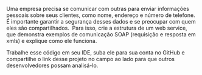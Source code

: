 Uma empresa precisa se comunicar com outras para enviar informações pessoais sobre seus clientes, como nome, endereço e número de telefone. É importante garantir a segurança desses dados e se preocupar com quem eles são compartilhados. 
Para isso, crie a estrutura de um web service, que demonstra exemplos de comunicação SOAP (requisição e resposta em xmls) e explique como ele funciona.  

Trabalhe esse código em seu IDE, suba ele para sua conta no GitHub e compartilhe o link desse projeto no campo ao lado para que outros desenvolvedores possam analisá-lo.

